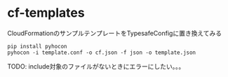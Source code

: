# cf-templates

CloudFormationのサンプルテンプレートをTypesafeConfigに置き換えてみる

```
pip install pyhocon
pyhocon -i template.conf -o cf.json -f json -o template.json
```

TODO:
include対象のファイルがないときにエラーにしたい。。。
